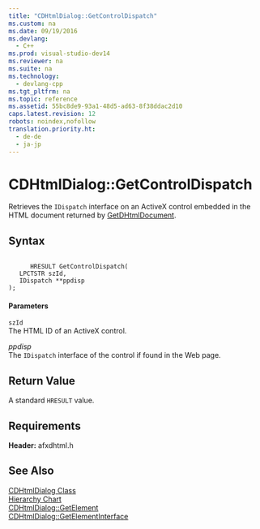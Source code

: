 ```yaml
---
title: "CDHtmlDialog::GetControlDispatch"
ms.custom: na
ms.date: 09/19/2016
ms.devlang: 
  - C++
ms.prod: visual-studio-dev14
ms.reviewer: na
ms.suite: na
ms.technology: 
  - devlang-cpp
ms.tgt_pltfrm: na
ms.topic: reference
ms.assetid: 55bc8de9-93a1-48d5-ad63-8f38ddac2d10
caps.latest.revision: 12
robots: noindex,nofollow
translation.priority.ht: 
  - de-de
  - ja-jp
---
```

# CDHtmlDialog::GetControlDispatch
Retrieves the `IDispatch` interface on an ActiveX control embedded in the HTML document returned by [GetDHtmlDocument](../vs140/CDHtmlDialog--GetDHtmlDocument.md).  
  
## Syntax  
  
```  
  
      HRESULT GetControlDispatch(  
   LPCTSTR szId,  
   IDispatch **ppdisp   
);  
```  
  
#### Parameters  
 `szId`  
 The HTML ID of an ActiveX control.  
  
 *ppdisp*  
 The `IDispatch` interface of the control if found in the Web page.  
  
## Return Value  
 A standard `HRESULT` value.  
  
## Requirements  
 **Header:** afxdhtml.h  
  
## See Also  
 [CDHtmlDialog Class](../vs140/CDHtmlDialog-Class.md)   
 [Hierarchy Chart](../vs140/Hierarchy-Chart.md)   
 [CDHtmlDialog::GetElement](../vs140/CDHtmlDialog--GetElement.md)   
 [CDHtmlDialog::GetElementInterface](../vs140/CDHtmlDialog--GetElementInterface.md)